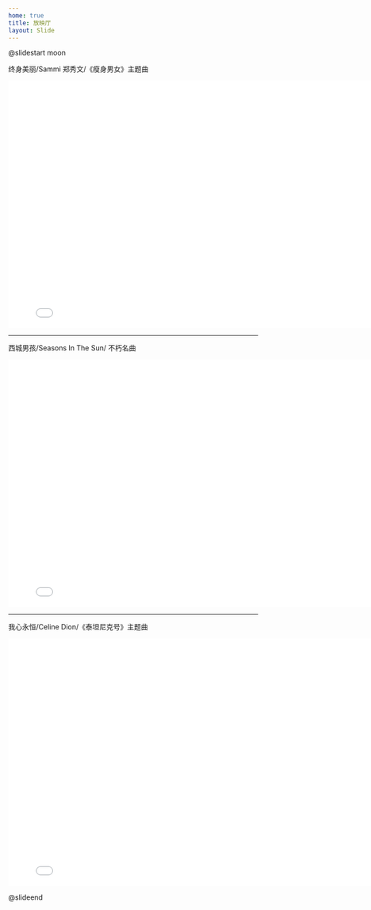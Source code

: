 ```yaml
---
home: true
title: 放映厅
layout: Slide
---
```


@slidestart moon

终身美丽/Sammi 郑秀文/《瘦身男女》主题曲
<iframe
    src="//player.bilibili.com/player.html?aid=800758670&bvid=BV1Yy4y1i72t&cid=270593254&page=1&danmaku=0&high_quality=1"
    width="800rem" 
    height="500rem"
    scrolling="no" 
    border="0" 
    frameborder="no" 
    framespacing="0" 
    sandbox="allow-top-navigation allow-same-origin allow-forms allow-scripts"
    allowfullscreen="true"
    > 
</iframe>

---

西城男孩/Seasons In The Sun/ 不朽名曲
<iframe
    src="//player.bilibili.com/player.html?aid=548110055&bvid=BV1Hq4y1K7vP&cid=410342410&page=1&high_quality=1"
    width="800rem" 
    height="500rem"
    scrolling="no" 
    border="0" 
    frameborder="no" 
    framespacing="0" 
    sandbox="allow-top-navigation allow-same-origin allow-forms allow-scripts"
    allowfullscreen="true"
    > 
</iframe>

---

我心永恒/Celine Dion/《泰坦尼克号》主题曲
<iframe
    src="//player.bilibili.com/player.html?aid=809102894&bvid=BV1s34y1C7yo&cid=510265916&page=1&danmaku=0&high_quality=1"
    width="800rem" 
    height="500rem"
    scrolling="no" 
    border="0" 
    frameborder="no" 
    framespacing="0" 
    sandbox="allow-top-navigation allow-same-origin allow-forms allow-scripts"
    allowfullscreen="true"
    > 
</iframe>

@slideend